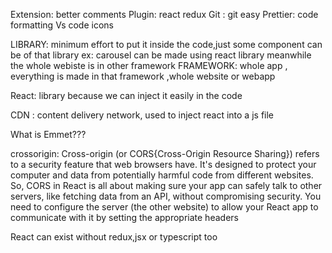 Extension: better comments
Plugin: react redux
Git : git easy
Prettier: code formatting
Vs code icons



LIBRARY: minimum effort to put it inside the code,just some component can be of that library 
ex: carousel can be made using react library meanwhile the whole webiste is in other framework
FRAMEWORK: whole app , everything is made in that framework ,whole website or webapp

React: library because we can inject it easily in the code 


CDN : content delivery network, used to inject react into a js file 


What is Emmet???

crossorigin:
Cross-origin (or CORS{Cross-Origin Resource Sharing})
refers to a security feature that web browsers have. It's designed to protect your computer and data from potentially harmful code from different websites.
So, CORS in React is all about making sure your app can safely talk to other servers, like fetching data from an API, without compromising security. You need to configure the server (the other website) to allow your React app to communicate with it by setting the appropriate headers


React can exist without redux,jsx or typescript too

